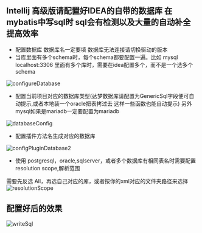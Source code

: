 ## Intellij 高级版请配置好IDEA的自带的数据库 在mybatis中写sql时 sql会有检测以及大量的自动补全 提高效率

- 配置数据库  数据库名一定要填  数据库无法连接请切换驱动的版本
- 当库里面有多个schema时，每个schema都要配置一遍。比如 mysql localhost:3306 里面有多个库时，需要在idea配置多个，而不是一个选多个schema

![configureDatabase](https://images.brucege.com/configureDatabase.png)

- 配置当前项目对应的数据库类型(达梦数据库请配置为GenericSql字段便可自动提示,或者本地装一个oracle把表拷过去 这样一些函数也能自动提示) 另外mysql如果是mariadb一定要配置为mariadb

![databaseConfig](https://images.brucege.com/configDatabase.png)

- 配置插件方法名生成对应的数据库

![configPluginDatabase2](https://images.brucege.com/configPluginDatabase2.png)

- 使用 postgresql，oracle,sqlserver，或者多个数据库有相同表名时需要配置 resolution scope,解析范围

需要先反选 All，再选自己对应的库，或者按你的xml对应的文件夹路径来选择
![resolutionScope](https://images.brucege.com/resolutionScope.png)


## 配置好后的效果

![writeSql](https://images.brucege.com/writeSql.gif)
